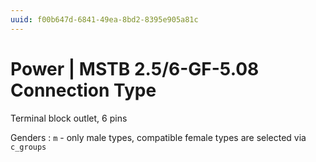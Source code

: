 ```yaml
---
uuid: f00b647d-6841-49ea-8bd2-8395e905a81c
---
```

# Power | MSTB 2.5/6-GF-5.08 Connection Type

Terminal block outlet, 6 pins

Genders
: `m` - only male types, compatible female types are selected via `c_groups`
